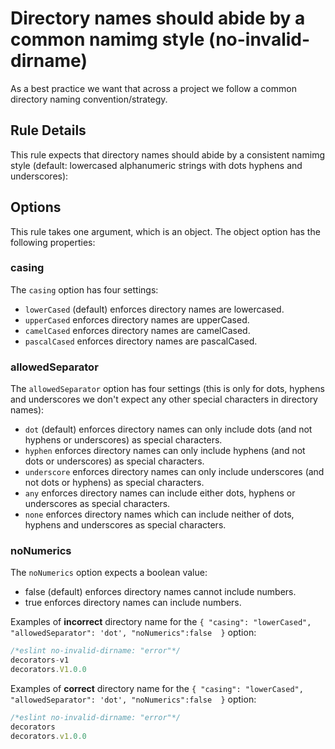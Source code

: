 # Directory names should abide by a common namimg style (no-invalid-dirname)

As a best practice we want that across a project we follow a common directory naming convention/strategy. 

## Rule Details

This rule expects that directory names should abide by a consistent namimg style (default: lowercased alphanumeric strings with dots hyphens and underscores):

## Options

This rule takes one argument, which is an object. The object option has the following properties:

### casing

The `casing` option has four settings:

* `lowerCased` (default) enforces directory names are lowercased.
* `upperCased` enforces directory names are upperCased.
* `camelCased` enforces directory names are camelCased.
* `pascalCased` enforces directory names are pascalCased.

### allowedSeparator

The `allowedSeparator` option has four settings (this is only for dots, hyphens and underscores we don't expect any other special characters in directory names):

* `dot` (default) enforces directory names can only include dots (and not hyphens or underscores) as special characters.
* `hyphen` enforces directory names can only include hyphens (and not dots or underscores) as special characters.
* `underscore` enforces directory names can only include underscores (and not dots or hyphens) as special characters.
* `any` enforces directory names can include either dots, hyphens or underscores as special characters.
* `none` enforces directory names which can include neither of dots, hyphens and underscores as special characters.

### noNumerics

The `noNumerics` option expects a boolean value:

* false (default) enforces directory names cannot include numbers.
* true enforces directory names can include numbers.

Examples of **incorrect** directory name for the `{ "casing": "lowerCased", "allowedSeparator": 'dot', "noNumerics":false  }` option:

```js
/*eslint no-invalid-dirname: "error"*/
decorators-v1
decorators.V1.0.0
```

Examples of **correct** directory name for the `{ "casing": "lowerCased", "allowedSeparator": 'dot', "noNumerics":false  }` option:

```js
/*eslint no-invalid-dirname: "error"*/
decorators
decorators.v1.0.0
```
